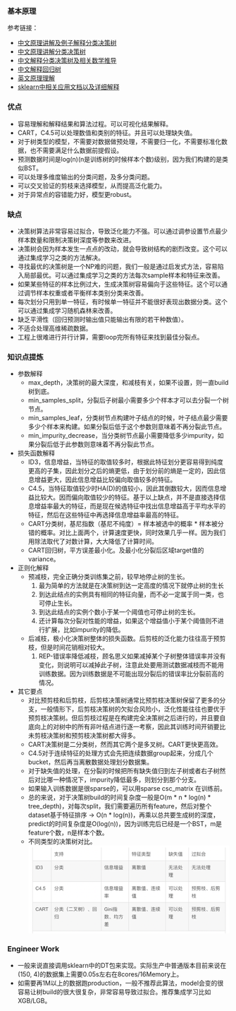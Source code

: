 
### 基本原理
参考链接：
- [中文原理讲解及例子解释分类决策树](https://blog.csdn.net/aizenggege/article/details/82928367)
- [中文原理讲解分类决策树](https://zhuanlan.zhihu.com/p/537933555)
- [中文解释分类决策树及相关数学推导](https://zhuanlan.zhihu.com/p/59484953?utm_id=0)
- [中文解释回归树](https://zhuanlan.zhihu.com/p/82054400)
- [英文原理理解](https://www.analyticsvidhya.com/blog/2017/09/naive-bayes-explained/)
- [sklearn中相关应用文档以及详细解释](https://scikit-learn.org/stable/modules/tree.html#decision-trees)
### 优点
- 容易理解和解释结果和算法过程。可以可视化结果解释。
- CART，C4.5可以处理数值和类别的特征。并且可以处理缺失值。
- 对于树类型的模型，不需要对数据做预处理，不需要归一化，不需要标准化数据，也不需要满足什么数据前提假设。
- 预测数据时间是log(n)(n是训练树的时候样本个数)级别，因为我们构建的是类似BST。
- 可以处理多维度输出的分类问题，及多分类问题。
- 可以交叉验证的剪枝来选择模型，从而提高泛化能力。
- 对于异常点的容错能力好，模型更robust。
### 缺点
- 决策树算法非常容易过拟合，导致泛化能力不强。可以通过调参设置节点最少样本数量和限制决策树深度等参数来改进。
- 决策树会因为样本发生一点点的改动，就会导致树结构的剧烈改变。这个可以通过集成学习之类的方法解决。
- 寻找最优的决策树是一个NP难的问题，我们一般是通过启发式方法，容易陷入局部最优。可以通过集成学习之类的方法每次sample样本和特征来改善。
- 如果某些特征的样本比例过大，生成决策树容易偏向于这些特征。这个可以通过调节样本权重或者平衡样本类别分类来改善。
- 每次划分只用到单一特征，有时候单一特征并不能很好表现出数据分类。这个可以通过集成学习随机森林来改善。
- 缺乏平滑性（回归预测时输出值只能输出有限的若干种数值）。
- 不适合处理高维稀疏数据。
- 工程上很难进行并行计算，需要loop完所有特征来找到最佳分裂点。
### 知识点提炼
- 参数解释
  - max_depth，决策树的最大深度，和减枝有关，如果不设置，则一直build树到底。
  - min_samples_split，分裂后子树最小需要多少个样本才可以去分裂一个树节点。
  - min_samples_leaf，分类树节点构建叶子结点的时候，叶子结点最少需要多少个样本来构建。如果分裂后低于这个参数则意味着不再分裂此节点。
  - min_impurity_decrease，当分类树节点最小需要降低多少impurity，如果分裂后低于此参数则意味着不再分裂此节点。
- 损失函数解释
  - ID3，信息增益，当特征的取值较多时，根据此特征划分更容易得到纯度更高的子集，因此划分之后的熵更低，由于划分前的熵是一定的，因此信息增益更大，因此信息增益比较偏向取值较多的特征。
  - C4.5，当特征取值较少时HA(D)的值较小，因此其倒数较大，因而信息增益比较大。因而偏向取值较少的特征。基于以上缺点，并不是直接选择信息增益率最大的特征，而是现在候选特征中找出信息增益高于平均水平的特征，然后在这些特征中再选择信息增益率最高的特征。
  - CART分类树，基尼指数（基尼不纯度）= 样本被选中的概率 * 样本被分错的概率。对比上面两个，计算速度更快，同时效果几乎一样。因为我们用除法取代了对数计算，大大降低了计算时间。
  - CART回归树，平方误差最小化。及最小化分裂后区域target值的variance。
- 正则化解释
  - 预减枝，完全正确分类训练集之前，较早地停止树的生长。
    1. 最为简单的方法就是在决策树到达一定高度的情况下就停止树的生长
    2. 到达此结点的实例具有相同的特征向量，而不必一定属于同一类，也可停止生长。
    3. 到达此结点的实例个数小于某一个阈值也可停止树的生长。
    4. 还计算每次分裂对性能的增益，如果这个增益值小于某个阈值则不进行扩展，比如impurity的降低。
  - 后减枝，极小化决策树整体的损失函数。后剪枝的泛化能力往往高于预剪枝，但是时间花销相对较大。
    1. REP-错误率降低减枝，顾名思义如果减掉某个子树整体错误率并没有变化，则说明可以减掉此子树，注意此处要用测试数据减枝而不能用训练数据。因为训练数据是不可能出现分裂后的错误率比分裂前高的情况。
- 其它要点 
  - 对比预剪枝和后剪枝，后剪枝决策树通常比预剪枝决策树保留了更多的分支，一般情形下，后剪枝决策树的欠拟合风险小，泛化性能往往也要优于预剪枝决策树。但后剪枝过程是在构建完全决策树之后进行的，并且要自底向上的对树中的所有非叶结点进行逐一考察，因此其训练时间开销要比未剪枝决策树和预剪枝决策树都大得多。
  - CART决策树是二分类树，然而其它两个是多叉树。CART更快更高效。
  - C4.5对于连续特征的处理方式会先把连续数据group起来，分成几个bucket，然后再当离散数据处理划分数据集。
  - 对于缺失值的处理，在分裂的时候把所有缺失值归到左子树或者右子树然后对比哪一种情况下，impurity降低最多，则划分到那个分支。
  - 如果输入训练数据是很sparse的，可以用sparse csc_matrix 在训练前。
  - 总的来说，对于决策树build的时间复杂度一般是O(m * n * log(n) * tree_depth)，对每次split，我们需要遍历所有feature，然后对整个dataset基于特征排序 -> O(n * log(n))，再乘以总共要生成树的深度，predict的时间复杂度是O(log(n))，因为训练完后已经是一个BST，m是feature个数，n是样本个数。
  - 不同类型的决策树对比。![decision_tree](/pics/decision_tree_compare.png)
### Engineer Work
- 一般来说直接调用sklearn中的DT包来实现。实际生产中普通版本目前来说在(150, 4)的数据集上需要0.05s左右在8cores/16Memory上。
- 如需要再1M以上的数据跑production，一般不推荐此算法，model会变的很容易让树build的很大很复杂，非常容易导致过拟合。推荐集成学习比如XGB/LGB。